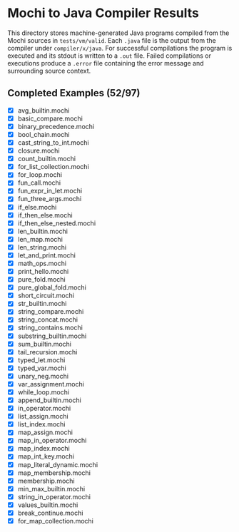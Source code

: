 # Mochi to Java Compiler Results

This directory stores machine-generated Java programs compiled from the Mochi sources in `tests/vm/valid`.
Each `.java` file is the output from the compiler under `compiler/x/java`. For successful compilations the
program is executed and its stdout is written to a `.out` file. Failed compilations or executions produce a
`.error` file containing the error message and surrounding source context.

## Completed Examples (52/97)

- [x] avg_builtin.mochi
- [x] basic_compare.mochi
- [x] binary_precedence.mochi
- [x] bool_chain.mochi
- [x] cast_string_to_int.mochi
- [x] closure.mochi
- [x] count_builtin.mochi
- [x] for_list_collection.mochi
- [x] for_loop.mochi
- [x] fun_call.mochi
- [x] fun_expr_in_let.mochi
- [x] fun_three_args.mochi
- [x] if_else.mochi
- [x] if_then_else.mochi
- [x] if_then_else_nested.mochi
- [x] len_builtin.mochi
- [x] len_map.mochi
- [x] len_string.mochi
- [x] let_and_print.mochi
- [x] math_ops.mochi
- [x] print_hello.mochi
- [x] pure_fold.mochi
- [x] pure_global_fold.mochi
- [x] short_circuit.mochi
- [x] str_builtin.mochi
- [x] string_compare.mochi
- [x] string_concat.mochi
- [x] string_contains.mochi
- [x] substring_builtin.mochi
- [x] sum_builtin.mochi
- [x] tail_recursion.mochi
- [x] typed_let.mochi
- [x] typed_var.mochi
- [x] unary_neg.mochi
- [x] var_assignment.mochi
- [x] while_loop.mochi
- [x] append_builtin.mochi
- [x] in_operator.mochi
- [x] list_assign.mochi
- [x] list_index.mochi
- [x] map_assign.mochi
- [x] map_in_operator.mochi
- [x] map_index.mochi
- [x] map_int_key.mochi
- [x] map_literal_dynamic.mochi
- [x] map_membership.mochi
- [x] membership.mochi
- [x] min_max_builtin.mochi
- [x] string_in_operator.mochi
- [x] values_builtin.mochi
- [x] break_continue.mochi
- [x] for_map_collection.mochi
